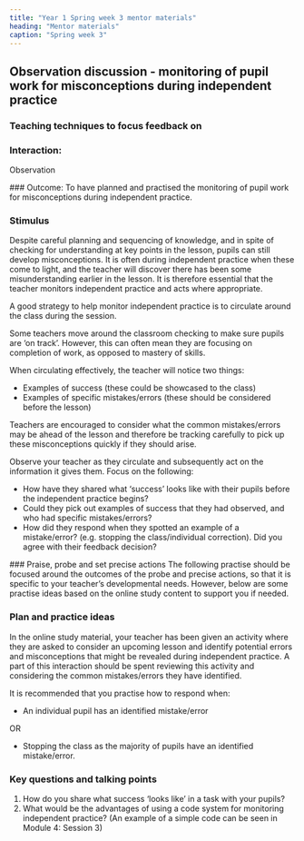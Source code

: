 ```yaml
---
title: "Year 1 Spring week 3 mentor materials"
heading: "Mentor materials"
caption: "Spring week 3"
---
```



## Observation discussion - monitoring of pupil work for misconceptions during independent practice

### Teaching techniques to focus feedback on

### Interaction: 
Observation

### Outcome: 
To have planned and practised the monitoring of pupil work for misconceptions during independent practice.

### Stimulus
Despite careful planning and sequencing of knowledge, and in spite of checking for understanding at key points in the lesson, pupils can still develop misconceptions. It is often during independent practice when these come to light, and the teacher will discover there has been some misunderstanding earlier in the lesson. It is therefore essential that the teacher monitors independent practice and acts where appropriate.

A good strategy to help monitor independent practice is to circulate around the class during the session.

Some teachers move around the classroom checking to make sure pupils are ‘on track’. However, this can often mean they are focusing on completion of work, as opposed to mastery of skills.

When circulating effectively, the teacher will notice two things:

- Examples of success (these could be showcased to the class)
- Examples of specific mistakes/errors (these should be considered before the lesson)

Teachers are encouraged to consider what the common mistakes/errors may be ahead of the lesson and therefore be tracking carefully to pick up these misconceptions quickly if they should arise.

Observe your teacher as they circulate and subsequently act on the information it gives them. Focus on the following:

- How have they shared what ‘success’ looks like with their pupils before the independent practice begins?
- Could they pick out examples of success that they had observed, and who had specific mistakes/errors?
- How did they respond when they spotted an example of a mistake/error? (e.g. stopping the class/individual correction). Did you agree with their feedback decision?

### Praise, probe and set precise actions
The following practise should be focused around the outcomes of the probe and precise actions, so that it is specific to your teacher’s developmental needs. However, below are some practise ideas based on the online study content to support you if needed.

### Plan and practice ideas
In the online study material, your teacher has been given an activity where they are asked to consider an upcoming lesson and identify potential errors and misconceptions that might be revealed during independent practice. A part of this interaction should be spent reviewing this activity and considering the common mistakes/errors they have identified.

It is recommended that you practise how to respond when:

- An individual pupil has an identified mistake/error

OR

- Stopping the class as the majority of pupils have an identified mistake/error.

### Key questions and talking points

1. How do you share what success ‘looks like’ in a task with your pupils?
2. What would be the advantages of using a code system for monitoring independent practice? (An example of a simple code can be seen in Module 4: Session 3)

